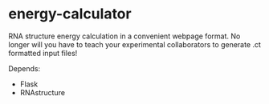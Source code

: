 # energy-calculator
RNA structure energy calculation in a convenient webpage format. No longer will you have to teach your experimental collaborators to generate .ct formatted input files!

Depends: 
* Flask
* RNAstructure
